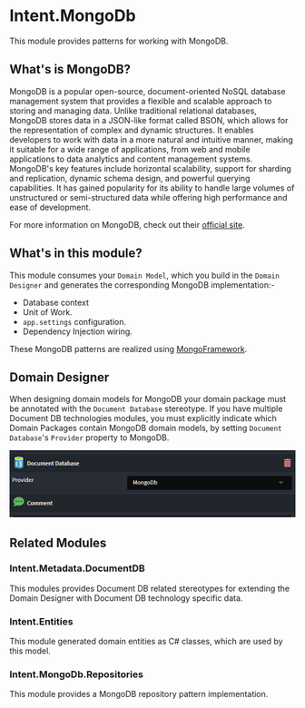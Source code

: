 ﻿# Intent.MongoDb

This module provides patterns for working with MongoDB. 

## What's is MongoDB?

MongoDB is a popular open-source, document-oriented NoSQL database management system that provides a flexible and scalable approach to storing and managing data. Unlike traditional relational databases, MongoDB stores data in a JSON-like format called BSON, which allows for the representation of complex and dynamic structures. It enables developers to work with data in a more natural and intuitive manner, making it suitable for a wide range of applications, from web and mobile applications to data analytics and content management systems. MongoDB's key features include horizontal scalability, support for sharding and replication, dynamic schema design, and powerful querying capabilities. It has gained popularity for its ability to handle large volumes of unstructured or semi-structured data while offering high performance and ease of development.

For more information on MongoDB, check out their [official site](https://www.mongodb.com/).

## What's in this module?

This module consumes your `Domain Model`, which you build in the `Domain Designer` and generates the corresponding MongoDB implementation:-

* Database context
* Unit of Work.
* `app.settings` configuration.
* Dependency Injection wiring.

These MongoDB patterns are realized using [MongoFramework](https://github.com/TurnerSoftware/MongoFramework).

## Domain Designer

When designing domain models for MongoDB your domain package must be annotated with the `Document Database` stereotype. If you have multiple Document DB technologies modules, you must explicitly indicate which Domain Packages contain MongoDB domain models, by setting `Document Database`'s `Provider` property to MongoDB.

![Configure MongoDB provider](./docs/images/db-provider-mongo-db.png)

## Related Modules

### Intent.Metadata.DocumentDB

This modules provides Document DB related stereotypes for extending the Domain Designer with Document DB technology specific data.

### Intent.Entities

This module generated domain entities as C# classes, which are used by this model.

### Intent.MongoDb.Repositories

This module provides a MongoDB repository pattern implementation.
